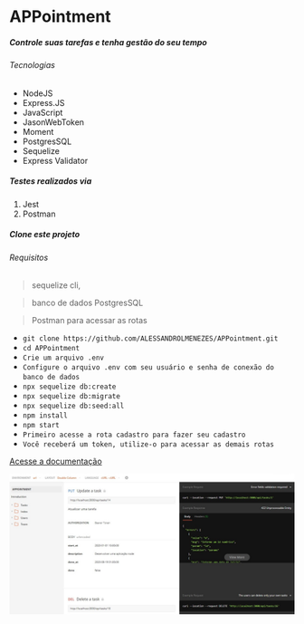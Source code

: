 # APPointment

##### Controle suas tarefas e tenha gestão do seu tempo

###### Tecnologias

- NodeJS
- Express.JS
- JavaScript
- JasonWebToken
- Moment
- PostgresSQL
- Sequelize
- Express Validator

##### Testes realizados via

1. Jest
2. Postman

##### Clone este projeto
###### Requisitos 

> sequelize cli, 

> banco de dados PostgresSQL

> Postman para acessar as rotas 

- `git clone https://github.com/ALESSANDROLMENEZES/APPointment.git`
- `cd APPointment`
- `Crie um arquivo .env `
- `Configure o arquivo .env com seu usuário e senha de conexão do banco de dados`
- `npx sequelize db:create`
- `npx sequelize db:migrate`
- `npx sequelize db:seed:all`
- `npm install`
- `npm start`
- `Primeiro acesse a rota cadastro para fazer seu cadastro`
- `Você receberá um token, utilize-o para acessar as demais rotas`

[Acesse a documentação](https://web.postman.co/collections/9702967-278dd71f-4826-4a65-8074-15ba2aeb086d?version=latest&workspace=99ecdfd7-fccb-4e1b-869f-b47f7650364e#210c43cb-433a-4f01-b46f-7776e73c6a7d "Acesse a documentação")

[![DOCUMENTAÇÃO](./APPointment/doc/API_DOC.jpg "DOCUMENTAÇÃO")](./APPointment/doc/API_DOC.jpg "DOCUMENTAÇÃO")
